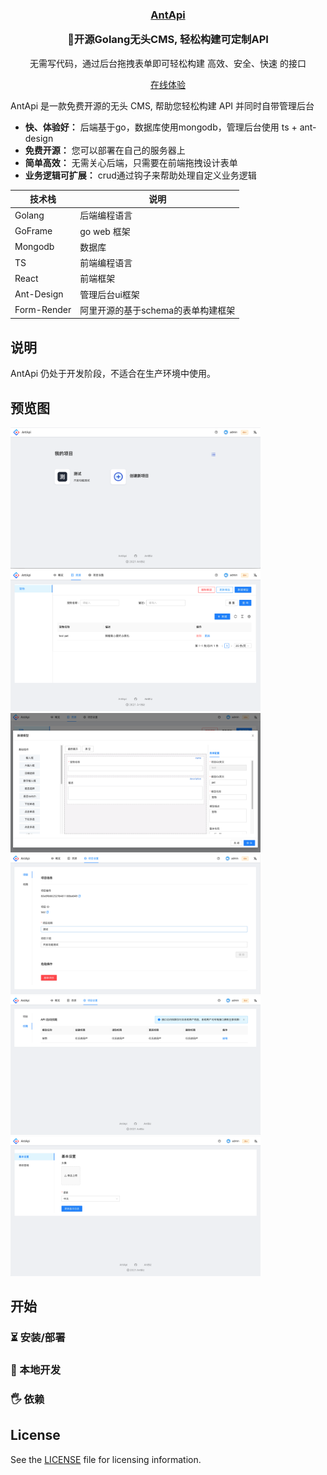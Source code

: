 <h3 align="center">
  <a href="">AntApi</a>
  <p align="center" styles="margin-top: 12px;">🚀开源Golang无头CMS, 轻松构建可定制API</p>
</h3>
<p align="center">无需写代码，通过后台拖拽表单即可轻松构建 高效、安全、快速 的接口</p>
<p align="center"><a href="">在线体验</a></p>

AntApi 是一款免费开源的无头 CMS, 帮助您轻松构建 API 并同时自带管理后台

- **快、体验好：** 后端基于go，数据库使用mongodb，管理后台使用 ts + ant-design
- **免费开源：** 您可以部署在自己的服务器上
- **简单高效：** 无需关心后端，只需要在前端拖拽设计表单
- **业务逻辑可扩展：** crud通过钩子来帮助处理自定义业务逻辑

| 技术栈 | 说明 |
| -----------| ----- |
| Golang     | 后端编程语言 |
| GoFrame    | go web 框架 |
| Mongodb    | 数据库 |
| TS         | 前端编程语言 |
| React      | 前端框架 |
| Ant-Design | 管理后台ui框架 |
| Form-Render | 阿里开源的基于schema的表单构建框架 |


说明
----------
AntApi 仍处于开发阶段，不适合在生产环境中使用。


## 预览图
<div>
  <img src="./docs/assets/admin_panel/1.png" alt="Administration panel" width=400 />
  <img src="./docs/assets/admin_panel/2.png" alt="Administration panel" width=400 />
</div>
<div>
  <img src="./docs/assets/admin_panel/3.png" alt="Administration panel" width=400 />
  <img src="./docs/assets/admin_panel/4.png" alt="Administration panel" width=400 />
</div>
<div>
  <img src="./docs/assets/admin_panel/5.png" alt="Administration panel" width=400 />
  <img src="./docs/assets/admin_panel/6.png" alt="Administration panel" width=400 />
</div>


## 开始
### ⏳ 安装/部署
### 👷 本地开发
### 🖐 依赖


## License

See the [LICENSE](./LICENSE) file for licensing information.